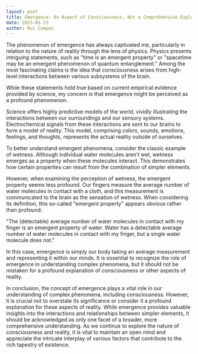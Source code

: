 ```yaml
---
layout: post
title: Emergence: An Aspect of Consciousness, Not a Comprehensive Explanation
date: 2023-03-23
author: Rui Campos
---
```


The phenomenon of emergence has always captivated me, particularly in relation to the nature of reality through the lens of physics. Physics presents intriguing statements, such as "time is an emergent property" or "spacetime may be an emergent phenomenon of quantum entanglement." Among the most fascinating claims is the idea that consciousness arises from high-level interactions between various subsystems of the brain.

While these statements hold true based on current empirical evidence provided by science, my concern is that emergence might be perceived as a profound phenomenon.

Science offers highly predictive models of the world, vividly illustrating the interactions between our surroundings and our sensory systems. Electrochemical signals from these interactions are sent to our brains to form a model of reality. This model, comprising colors, sounds, emotions, feelings, and thoughts, represents the actual reality outside of ourselves.

To better understand emergent phenomena, consider the classic example of wetness. Although individual water molecules aren't wet, wetness emerges as a property when these molecules interact. This demonstrates how certain properties can result from the combination of simpler elements.

However, when examining the perception of wetness, the emergent property seems less profound. Our fingers measure the average number of water molecules in contact with a cloth, and this measurement is communicated to the brain as the sensation of wetness. When considering its definition, this so-called "emergent property" appears obvious rather than profound:

"The (detectable) average number of water molecules in contact with my finger is an emergent property of water. Water has a detectable average number of water molecules in contact with my finger, but a single water molecule does not."

In this case, emergence is simply our body taking an average measurement and representing it within our minds. It is essential to recognize the role of emergence in understanding complex phenomena, but it should not be mistaken for a profound explanation of consciousness or other aspects of reality.

In conclusion, the concept of emergence plays a vital role in our understanding of complex phenomena, including consciousness. However, it is crucial not to overstate its significance or consider it a profound explanation for these aspects of reality. While emergence provides valuable insights into the interactions and relationships between simpler elements, it should be acknowledged as only one facet of a broader, more comprehensive understanding. As we continue to explore the nature of consciousness and reality, it is vital to maintain an open mind and appreciate the intricate interplay of various factors that contribute to the rich tapestry of existence.
